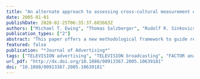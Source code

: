 ```yaml
---
title: "An alternate approach to assessing cross-cultural measurement equivalence in advertising research"
date: 2005-01-01
publishDate: 2020-02-25T06:35:37.603663Z
authors: ["Michael T. Ewing", "Thomas Salzberger", "Rudolf R. Sinkovics"]
publication_types: ["2"]
abstract: "This paper offers a new methodological framework to guide researchers attempting to quantitatively assess how a standardized television advertisement is perceived by a pluralistic audience. Rasch (1960) measurement theory is introduced as an alternative to the more commonly employed multi-group confirmatory factor analysis (CFA) approach to assessing cross-cultural scalar equivalence. By analyzing a multi-cultural data set, we are able to make various inferences concerning the scalar equivalence of Schlinger's confusion scale. The methodology reveals the limits of the scale, which in all probability would not have been detected using traditional approaches. For researchers attempting to develop new scales, or even to refine existing scales, strict adherence to established guidelines of item generation together with the application of the proposed methodology should ensure better results for both theorists and practitioners."
featured: false
publication: "*Journal of Advertising*"
tags: ["TELEVISION advertising", "TELEVISION broadcasting", "FACTOR analysis", "METHODOLOGY", "SCALING (Social sciences)", "confirmatory factor analysis", "equivalence"]
url_pdf: "http://dx.doi.org/10.1080/00913367.2005.10639181"
doi: "10.1080/00913367.2005.10639181"
---
```


